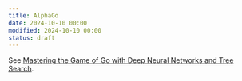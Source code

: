 ```yaml
---
title: AlphaGo
date: 2024-10-10 00:00
modified: 2024-10-10 00:00
status: draft
---
```


See [Mastering the Game of Go with Deep Neural Networks and Tree Search](master-the-game-of-go-with-deep-neural-networks-and-tree-search.md).